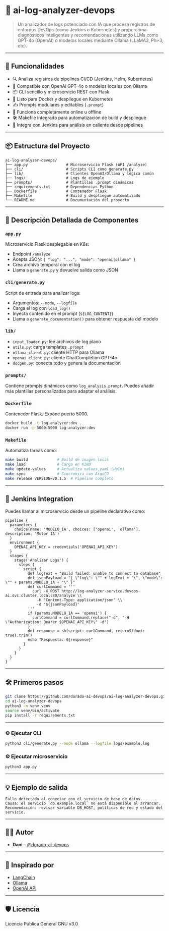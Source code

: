 # 🧠 ai-log-analyzer-devops

> Un analizador de logs potenciado con IA que procesa registros de entornos DevOps (como Jenkins o Kubernetes) y proporciona diagnósticos inteligentes y recomendaciones utilizando LLMs como GPT-4o (OpenAI) o modelos locales mediante Ollama (LLaMA3, Phi-3, etc).

---

## 🚀 Funcionalidades

- 🔍 Analiza registros de pipelines CI/CD (Jenkins, Helm, Kubernetes)
- 🤖 Compatible con OpenAI GPT-4o o modelos locales con Ollama
- 📦 CLI sencillo y microservicio REST con Flask
- 🐳 Listo para Docker y despliegue en Kubernetes
- ✍️ Prompts modulares y editables (`.prompt`)
- 📁 Funciona completamente online u offline
- 🛠️ Makefile integrado para automatización de build y despliegue
- 🔁 Integra con Jenkins para análisis en caliente desde pipelines

---

## 📦 Estructura del Proyecto

```
ai-log-analyzer-devops/
├── app.py                 # Microservicio Flask (API /analyze)
├── cli/                   # Scripts CLI como generate.py
├── lib/                   # Clientes OpenAI/Ollama y lógica común
├── logs/                  # Logs de ejemplo
├── prompts/               # Plantillas .prompt dinámicas
├── requirements.txt       # Dependencias Python
├── Dockerfile             # Contenedor Flask
├── Makefile               # Build y despliegue automatizado
└── README.md              # Documentación del proyecto
```

---

## 🧩 Descripción Detallada de Componentes

### `app.py`

Microservicio Flask desplegable en K8s:
- Endpoint `/analyze`
- Acepta JSON: `{ "log": "...", "mode": "openai|ollama" }`
- Crea archivo temporal con el log
- Llama a `generate.py` y devuelve salida como JSON

### `cli/generate.py`

Script de entrada para analizar logs:
- Argumentos: `--mode`, `--logfile`
- Carga el log con `load_log()`
- Inyecta contenido en el prompt (`${LOG_CONTENT}`)
- Llama a `generate_documentation()` para obtener respuesta del modelo

### `lib/`

- `input_loader.py`: lee archivos de log plano
- `utils.py`: carga templates `.prompt`
- `ollama_client.py`: cliente HTTP para Ollama
- `openai_client.py`: cliente ChatCompletion GPT-4o
- `docgen.py`: conecta todo y genera la documentación

### `prompts/`

Contiene prompts dinámicos como `log_analysis.prompt`.
Puedes añadir más plantillas personalizadas para adaptar el análisis.

### `Dockerfile`

Contenedor Flask. Expone puerto 5000.

```bash
docker build -t log-analyzer:dev .
docker run -p 5000:5000 log-analyzer:dev
```

### `Makefile`

Automatiza tareas como:
```bash
make build             # Build de imagen local
make load              # Carga en KIND
make update-values     # Actualiza values.yaml (Helm)
make sync              # Sincroniza con ArgoCD
make release VERSION=v0.1.5  # Pipeline completo
```

---

## 🔁 Jenkins Integration

Puedes llamar al microservicio desde un pipeline declarativo como:

```
pipeline {
  parameters {
    choice(name: 'MODELO_IA', choices: ['openai', 'ollama'], description: 'Motor IA')
  }
  environment {
    OPENAI_API_KEY = credentials('OPENAI_API_KEY')
  }
  stages {
    stage('Analizar Logs') {
      steps {
        script {
          def logText = "Build failed: unable to connect to database"
          def jsonPayload = "{ \"log\": \"" + logText + "\", \"mode\": \"" + params.MODELO_IA + "\" }"
          def curlCommand = '''
            curl -X POST http://log-analyzer-service.devops-ai.svc.cluster.local:80/analyze \\
              -H "Content-Type: application/json" \\
              -d '${jsonPayload}'
          '''
          if (params.MODELO_IA == 'openai') {
            curlCommand = curlCommand.replace("-d", "-H \"Authorization: Bearer $OPENAI_API_KEY\" -d")
          }
          def response = sh(script: curlCommand, returnStdout: true).trim()
          echo "Respuesta: ${response}"
        }
      }
    }
  }
}
```

---

## 🛠️ Primeros pasos

```bash
git clone https://github.com/dorado-ai-devops/ai-log-analyzer-devops.git
cd ai-log-analyzer-devops
python3 -m venv venv
source venv/bin/activate
pip install -r requirements.txt
```

---

### ⚙️ Ejecutar CLI

```bash
python3 cli/generate.py --mode ollama --logfile logs/example.log
```

### ⚙️ Ejecutar microservicio

```bash
python3 app.py
```

---

## 💡 Ejemplo de salida

```
Fallo detectado al conectar con el servicio de base de datos.
Causa: el servicio `db.example.local` no está disponible al arrancar.
Recomendación: revisar variable DB_HOST, políticas de red y estado del servicio.
```

---


## 👨‍💻 Autor

- **Dani** – [@dorado-ai-devops](https://github.com/dorado-ai-devops)

---

## 🧠 Inspirado por

- [LangChain](https://github.com/langchain-ai/langchain)
- [Ollama](https://ollama.com)
- [OpenAI API](https://platform.openai.com/docs)

---

## 🛡 Licencia

Licencia Pública General GNU v3.0